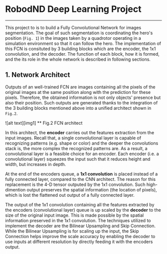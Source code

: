 # RobodND Deep Learning Project

---

[//]: # (Image References)
[img2]: ./misc/FCN_architect.PNG

This project to is to build a Fully Convolutional Network for images segmentation. The goal of such segmentation is coordinating the hero's position (`Fig. 1`) in the images taken by a quadrotor operating in a simulation environment so that it can follow the hero. The implementation of this FCN is consituted by 3 building blocks which are the encoder, the 1x1 convolution, and the decoder. The function of each block, how it is formed, and the its role in the whole network is described in following sections. 

## 1. Network Architect
Outputs of an well-trained FCN are images containing all the pixels of the original images at the same position along with the prediction for these pixels. Therefore, the obtained information is not only objects' presence but also their position. Such outputs are generated thanks to the integration of the 3 building blocks mentioned above into a unified architect shown in `Fig.2`.

![alt text][img1]
** Fig.2 FCN architect

In this architect, the **encoder** carries out the features extraction from the input images. Recall that, a single convolutional layer is capable of recognizing patterns (e.g. shape or color) and the deeper the convolutions stack is, the more complex the recognized patterns are. As a result, a convolutional layer is a feasible choice for an encoder. Each encoder (i.e. a convolutional layer) squeezes the input such that it reduces height and width, but increases in depth.  

At the end of the encoders queue, a **1x1 convolution** is placed instead of a fully connected layer, compared to the CNN architect. The reason for this replacement is the 4-D tensor outputed by the 1x1 convolution. Such high-dimention output preserves the spatial information (the location of pixels), which is lost the flattened out output of a fully connected layer.    

The output of the 1x1 convolution containing all the features extracted by the encoders (convolutional layer) queue is up scaled by the **decoder** to the size of the original input image. This is made possible by the spatial information preserved in the 1x1 convolution. The techniques utilized to implement the decoder are the Bilinear Upsampling and Skip Connection. While the Bilinear Upsampling is for scaling up the input, the Skip Connection helps improve the scale accuracy by enabling the decoder to use inputs at different resolution by directly feeding it with the encoders output. 
